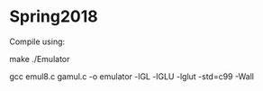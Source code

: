 # Spring2018

Compile using:

make 
./Emulator <GAME>

gcc emul8.c gamul.c -o emulator -lGL -lGLU -lglut -std=c99 -Wall
